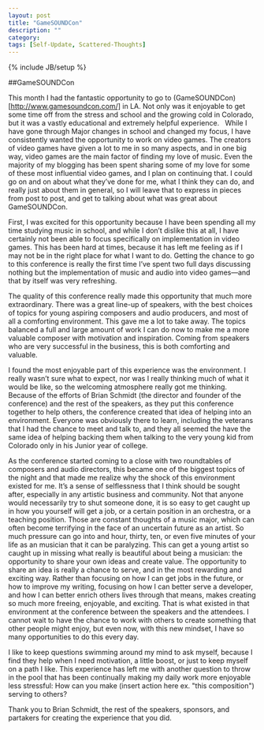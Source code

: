 ```yaml
---
layout: post
title: "GameSOUNDCon"
description: ""
category: 
tags: [Self-Update, Scattered-Thoughts]
---
```

{% include JB/setup %}

##GameSOUNDCon

This month I had the fantastic opportunity to go to (GameSOUNDCon)[http://www.gamesoundcon.com/] in LA. Not only was it enjoyable to get some time off from the stress and school and the growing cold in Colorado, but it was a vastly educational and extremely helpful experience.   While I have gone through Major changes in school and changed my focus, I have consistently wanted the opportunity to work on video games. The creators of video games have given a lot to me in so many aspects, and in one big way, video games are the main factor of finding my love of music. Even the majority of my blogging has been spent sharing some of my love for some of these most influential video games, and I plan on continuing that. I could go on and on about what they’ve done for me, what I think they can do, and really just about them in general, so I will leave that to express in pieces from post to post, and get to talking about what was great about GameSOUNDCon.

First, I was excited for this opportunity because I have been spending all my time studying music in school, and while I don’t dislike this at all, I have certainly not been able to focus specifically on implementation in video games. This has been hard at times, because it has left me feeling as if I may not be in the right place for what I want to do. Getting the chance to go to this conference is really the first time I’ve spent two full days discussing nothing but the implementation of music and audio into video games—and that by itself was very refreshing. 

The quality of this conference really made this opportunity that much more extraordinary. There was a great line-up of speakers, with the best choices of topics for young aspiring composers and audio producers, and most of all a comforting environment. This gave me a lot to take away. The topics balanced a full and large amount of work I can do now to make me a more valuable composer with motivation and inspiration. Coming from speakers who are very successful in the business, this is both comforting and valuable. 

I found the most enjoyable part of this experience was the environment. I really wasn’t sure what to expect, nor was I really thinking much of what it would be like, so the welcoming atmosphere really got me thinking. Because of the efforts of Brian Schmidt (the director and founder of the conference) and the rest of the speakers, as they put this conference together to help others, the conference created that idea of helping into an environment. Everyone was obviously there to learn, including the veterans that I had the chance to meet and talk to, and they all seemed the have the same idea of helping backing them when talking to the very young kid from Colorado only in his Junior year of college. 

As the conference started coming to a close with two roundtables of composers and audio directors, this became one of the biggest topics of the night and that made me realize why the shock of this environment existed for me. It’s a sense of selflessness that I think should be sought after, especially in any artistic business and community. Not that anyone would necessarily try to shut someone done, it is so easy to get caught up in how you yourself will get a job, or a certain position in an orchestra, or a teaching position. Those are constant thoughts of a music major, which can often become terrifying in the face of an uncertain future as an artist. So much pressure can go into and hour, thirty, ten, or even five minutes of your life as an musician that it can be paralyzing. This can get a young artist so caught up in missing what really is beautiful about being a musician: the opportunity to share your own ideas and create value. The opportunity to share an idea is really a chance to serve, and in the most rewarding and exciting way. Rather than focusing on how I can get jobs in the future, or how to improve my writing, focusing on how I can better serve a developer, and how I can better enrich others lives through that means, makes creating so much more freeing, enjoyable, and exciting. That is what existed in that environment at the conference between the speakers and the attendees. I cannot wait to have the chance to work with others to create something that other people might enjoy, but even now, with this new mindset, I have so many opportunities to do this every day. 

I like to keep questions swimming around my mind to ask myself, because I find they help when I need motivation, a little boost, or just to keep myself on a path I like. This experience has left me with another question to throw in the pool that has been continually making my daily work more enjoyable less stressful: How can you make (insert action here ex. "this composition") serving to others?

Thank you to Brian Schmidt, the rest of the speakers, sponsors, and partakers for creating the experience that you did.